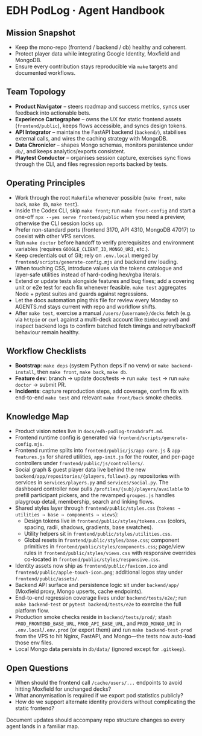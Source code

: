 # EDH PodLog · Agent Handbook

## Mission Snapshot
- Keep the mono-repo (frontend / backend / db) healthy and coherent.
- Protect player data while integrating Google Identity, Moxfield and MongoDB.
- Ensure every contribution stays reproducible via `make` targets and documented workflows.

## Team Topology
- **Product Navigator** – steers roadmap and success metrics, syncs user feedback into actionable bets.
- **Experience Cartographer** – owns the UX for static frontend assets (`frontend/public`), keeps flows accessible, and syncs design tokens.
- **API Integrator** – maintains the FastAPI backend (`backend/`), stabilises external calls, and wires the caching strategy with MongoDB.
- **Data Chronicler** – shapes Mongo schemas, monitors persistence under `db/`, and keeps analytics/exports consistent.
- **Playtest Conductor** – organises session capture, exercises sync flows through the CLI, and files regression reports backed by tests.

## Operating Principles
- Work through the root `Makefile` whenever possible (`make front`, `make back`, `make db`, `make test`).
- Inside the Codex CLI, skip `make front`; run `make front-config` and start a one-off `npx --yes serve frontend/public` when you need a preview, otherwise the CLI session locks up.
- Prefer non-standard ports (frontend 3170, API 4310, MongoDB 47017) to coexist with other VPS services.
- Run `make doctor` before handoff to verify prerequisites and environment variables (requires `GOOGLE_CLIENT_ID`, `MONGO_URI`, etc.).
- Keep credentials out of Git; rely on `.env.local` merged by `frontend/scripts/generate-config.mjs` and backend env loading.
- When touching CSS, introduce values via the tokens catalogue and layer-safe utilities instead of hard-coding hex/rgba literals.
- Extend or update tests alongside features and bug fixes; add a covering unit or e2e test for each fix whenever feasible. `make test` aggregates Node + pytest suites and guards against regressions.
- Let the docs automation ping this file for review every Monday so AGENTS.md stays current with repo and workflow shifts.
- After `make test`, exercise a manual `/users/{username}/decks` fetch (e.g. via `httpie` or `curl` against a multi-deck account like `BimboLegrand`) and inspect backend logs to confirm batched fetch timings and retry/backoff behaviour remain healthy.

## Workflow Checklists
- **Bootstrap**: `make deps` (system Python deps if no venv) or `make backend-install`, then `make front`, `make back`, `make db`.
- **Feature dev**: branch → update docs/tests → run `make test` → run `make doctor` → submit PR.
- **Incidents**: capture reproduction steps, add coverage, confirm fix with end-to-end `make test` and relevant `make front/back` smoke checks.

## Knowledge Map
- Product vision notes live in `docs/edh-podlog-trashdraft.md`.
- Frontend runtime config is generated via `frontend/scripts/generate-config.mjs`.
- Frontend runtime splits into `frontend/public/js/app-core.js` & `app-features.js` for shared utilities, `app-init.js` for the router, and per-page controllers under `frontend/public/js/controllers/`.
- Social graph & guest player data live behind the new `backend/app/repositories/{players,follows}.py` repositories with services in `services/players.py` and `services/social.py`. The dashboard controller now pulls `/profiles/{sub}/players/available` to prefill participant pickers, and the revamped `groupes.js` handles playgroup detail, membership, search and linking flows.
- Shared styles layer through `frontend/public/styles.css` (`tokens → utilities → base → components → views`):
  - Design tokens live in `frontend/public/styles/tokens.css` (colors, spacing, radii, shadows, gradients, base swatches).
  - Utility helpers sit in `frontend/public/styles/utilities.css`.
  - Global resets in `frontend/public/styles/base.css`; component primitives in `frontend/public/styles/components.css`; page/view rules in `frontend/public/styles/views.css` with responsive overrides co-located in `frontend/public/styles/responsive.css`.
- Identity assets now ship as `frontend/public/favicon.ico` and `frontend/public/apple-touch-icon.png`; additional logos stay under `frontend/public/assets/`.
- Backend API surface and persistence logic sit under `backend/app/` (Moxfield proxy, Mongo upserts, cache endpoints).
- End-to-end regression coverage lives under `backend/tests/e2e/`; run `make backend-test` or `pytest backend/tests/e2e` to exercise the full platform flow.
- Production smoke checks reside in `backend/tests/prod/`; stash `PROD_FRONTEND_BASE_URL`, `PROD_API_BASE_URL`, and `PROD_MONGO_URI` in `.env.local`/`.env.prod` (or export them) and run `make backend-test-prod` from the VPS to hit Nginx, FastAPI, and Mongo—the tests now auto-load those env files.
- Local Mongo data persists in `db/data/` (ignored except for `.gitkeep`).

## Open Questions
- When should the frontend call `/cache/users/...` endpoints to avoid hitting Moxfield for unchanged decks?
- What anonymisation is required if we export pod statistics publicly?
- How do we support alternate identity providers without complicating the static frontend?

Document updates should accompany repo structure changes so every agent lands in a familiar map.
